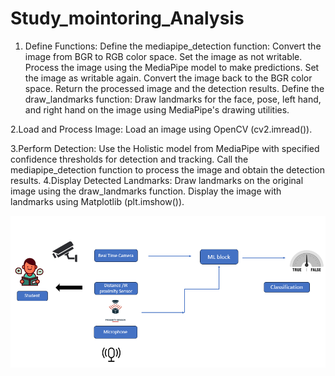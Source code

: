 # Study_mointoring_Analysis

1. Define Functions:
    Define the mediapipe_detection function:
    Convert the image from BGR to RGB color space.
    Set the image as not writable.
    Process the image using the MediaPipe model to make predictions.
    Set the image as writable again.
    Convert the image back to the BGR color space.
    Return the processed image and the detection results.
    Define the draw_landmarks function:
    Draw landmarks for the face, pose, left hand, and right hand on the image using MediaPipe's drawing utilities.
    
2.Load and Process Image:
    Load an image using OpenCV (cv2.imread()).

3.Perform Detection:
    Use the Holistic model from MediaPipe with specified confidence thresholds for detection and tracking.
    Call the mediapipe_detection function to process the image and obtain the detection results.
4.Display Detected Landmarks:
    Draw landmarks on the original image using the draw_landmarks function.
    Display the image with landmarks using Matplotlib (plt.imshow()).

![alt text](image.png)